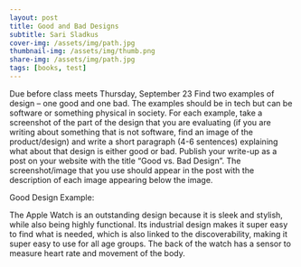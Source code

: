 ```yaml
---
layout: post
title: Good and Bad Designs
subtitle: Sari Sladkus
cover-img: /assets/img/path.jpg
thumbnail-img: /assets/img/thumb.png
share-img: /assets/img/path.jpg
tags: [books, test]
---
```


Due before class meets Thursday, September 23
Find two examples of design – one good and one bad. The examples should be in tech but can be software or something physical in society. For each example, take a screenshot of the part of the design that you are evaluating (if you are writing about something that is not software, find an image of the product/design) and write a short paragraph (4-6 sentences) explaining what about that design is either good or bad. Publish your write-up as a post on your website with the title “Good vs. Bad Design”. The screenshot/image that you use should appear in the post with the description of each image appearing below the image.

Good Design Example:

The Apple Watch is an outstanding design because it is sleek and stylish, while also being highly functional. Its industrial design makes it super easy to find what is needed, which is also linked to the discoverability, making it super easy to use for all age groups. The back of the watch has a sensor to measure heart rate and movement of the body. 
